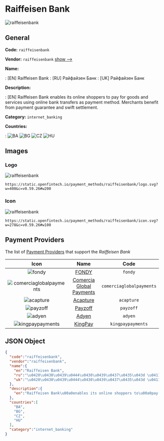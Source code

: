 
# Raiffeisen Bank 
![raiffeisenbank](https://static.openfintech.io/payment_methods/raiffeisenbank/logo.svg?w=400&c=v0.59.26#w200)  

## General 
**Code:** `raiffeisenbank` 
 
**Vendor:** `raiffeisenbank` [show -->](/vendors/raiffeisenbank/) 
 
**Name:** 
 
:	[EN] Raiffeisen Bank 
:	[RU] Райфайзен Банк 
:	[UK] Райфайзен Банк 
 
**Description:** 
 
: [EN] Raiffeisen Bank enables its online shoppers to pay for goods and services using online bank transfers as payment method. Merchants benefit from payment guarantee and swift settlement.  
 
**Category:** `internet_banking` 
 
**Countries:** 
 
:	![BA](https://cdnjs.cloudflare.com/ajax/libs/flag-icon-css/3.3.0/flags/4x3/ba.svg#w24) 	![BG](https://cdnjs.cloudflare.com/ajax/libs/flag-icon-css/3.3.0/flags/4x3/bg.svg#w24) 	![CZ](https://cdnjs.cloudflare.com/ajax/libs/flag-icon-css/3.3.0/flags/4x3/cz.svg#w24) 	![HU](https://cdnjs.cloudflare.com/ajax/libs/flag-icon-css/3.3.0/flags/4x3/hu.svg#w24)  

## Images 

### Logo 
![raiffeisenbank](https://static.openfintech.io/payment_methods/raiffeisenbank/logo.svg?w=400&c=v0.59.26#w200)  

```
https://static.openfintech.io/payment_methods/raiffeisenbank/logo.svg?w=400&c=v0.59.26#w200
```  

### Icon 
![raiffeisenbank](https://static.openfintech.io/payment_methods/raiffeisenbank/icon.svg?w=278&c=v0.59.26#w100)  

```
https://static.openfintech.io/payment_methods/raiffeisenbank/icon.svg?w=278&c=v0.59.26#w100
```  

## Payment Providers 
 
The list of [Payment Providers](/payment-providers/) that support the _Raiffeisen Bank_ 

|Icon|Name|Code| 
|:---:|:---:|:---:| 
|![fondy](https://static.openfintech.io/payment_providers/fondy/icon.svg?w=278&c=v0.59.26#w100) |[FONDY](/payment-providers/fondy/)|`fondy`| 
|![comerciaglobalpayments](https://static.openfintech.io/payment_providers/comerciaglobalpayments/icon.png?w=278&c=v0.59.26#w100) |[Comercia Global Payments](/payment-providers/comerciaglobalpayments/)|`comerciaglobalpayments`| 
|![acapture](https://static.openfintech.io/payment_providers/acapture/icon.png?w=278&c=v0.59.26#w100) |[Acapture](/payment-providers/acapture/)|`acapture`| 
|![payzoff](https://static.openfintech.io/payment_providers/payzoff/icon.png?w=278&c=v0.59.26#w100) |[Payzoff](/payment-providers/payzoff/)|`payzoff`| 
|![adyen](https://static.openfintech.io/payment_providers/adyen/icon.svg?w=278&c=v0.59.26#w100) |[Adyen](/payment-providers/adyen/)|`adyen`| 
|![kingpaypayments](https://static.openfintech.io/payment_providers/kingpaypayments/icon.png?w=278&c=v0.59.26#w100) |[KingPay](/payment-providers/kingpaypayments/)|`kingpaypayments`| 
 

## JSON Object 

```json
{
  "code":"raiffeisenbank",
  "vendor":"raiffeisenbank",
  "name":{
    "en":"Raiffeisen Bank",
    "ru":"\u0420\u0430\u0439\u0444\u0430\u0439\u0437\u0435\u043d \u0411\u0430\u043d\u043a",
    "uk":"\u0420\u0430\u0439\u0444\u0430\u0439\u0437\u0435\u043d \u0411\u0430\u043d\u043a"
  },
  "description":{
    "en":"Raiffeisen Bank\u00a0enables its online shoppers to\u00a0pay for goods and services using online bank transfers as payment method. Merchants benefit from payment guarantee and swift settlement.\u00a0"
  },
  "countries":[
    "BA",
    "BG",
    "CZ",
    "HU"
  ],
  "category":"internet_banking"
}
```  
